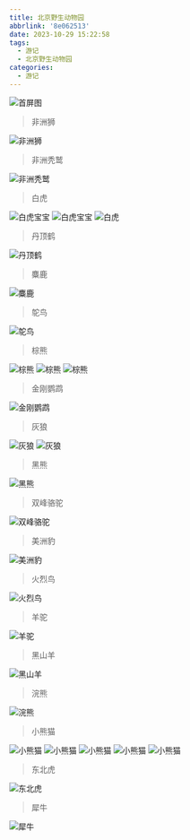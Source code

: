 ```yaml
---
title: 北京野生动物园
abbrlink: '8e062513'
date: 2023-10-29 15:22:58
tags:
  - 游记
  - 北京野生动物园
categories:
  - 游记
---
```


![首屏图](https://s11.ax1x.com/2023/12/19/piIawkQ.jpg)

<!-- more -->

> 非洲狮

![非洲狮](https://s11.ax1x.com/2023/12/17/pi5l2tK.jpg)

> 非洲秃鹫

![非洲秃鹫](https://s11.ax1x.com/2023/12/19/piIdPnf.jpg)

> 白虎

![白虎宝宝](https://s11.ax1x.com/2023/12/19/piIdFHS.jpg)
![白虎宝宝](https://s11.ax1x.com/2023/12/19/piIdENQ.jpg)
![白虎](https://s11.ax1x.com/2023/12/19/piId3EF.jpg)

> 丹顶鹤

![丹顶鹤](https://s11.ax1x.com/2023/12/19/piId8N4.jpg)

> 麋鹿

![麋鹿](https://s11.ax1x.com/2023/12/19/piIsngJ.jpg)

> 鸵鸟

![鸵鸟](https://s11.ax1x.com/2023/12/19/piIslHx.jpg)

> 棕熊

![棕熊](https://s11.ax1x.com/2023/12/19/piIs8UK.jpg)
![棕熊](https://s11.ax1x.com/2023/12/19/piIsG4O.jpg)
![棕熊](https://s11.ax1x.com/2023/12/17/pi5l6Tx.jpg)

> 金刚鹦鹉

![金刚鹦鹉](https://s11.ax1x.com/2023/12/19/piIsYCD.jpg)

> 灰狼

![灰狼](https://s11.ax1x.com/2023/12/19/piIsdKA.jpg)
![灰狼](https://s11.ax1x.com/2023/12/17/pi5lgk6.jpg)

> 黑熊

![黑熊](https://s11.ax1x.com/2023/12/19/piIss58.jpg)

> 双峰骆驼

![双峰骆驼](https://s11.ax1x.com/2023/12/19/piIsg2Q.jpg)

> 美洲豹

![美洲豹](https://s11.ax1x.com/2023/12/20/pioNusf.jpg)

> 火烈鸟

![火烈鸟](https://s11.ax1x.com/2023/12/20/pioNldg.jpg)

> 羊驼

![羊驼](https://s11.ax1x.com/2023/12/20/pioNYzq.jpg)

> 黑山羊

![黑山羊](https://s11.ax1x.com/2023/12/20/pioNUyV.jpg)

> 浣熊

![浣熊](https://s11.ax1x.com/2023/12/20/pioNrFJ.jpg)

> 小熊猫

![小熊猫](https://s11.ax1x.com/2023/12/20/pioNsY9.jpg)
![小熊猫](https://s11.ax1x.com/2023/12/20/pioIzEF.jpg)
![小熊猫](https://s11.ax1x.com/2023/12/19/piIaaTg.jpg)
![小熊猫](https://s11.ax1x.com/2023/12/19/piIaU0S.jpg)
![小熊猫](https://s11.ax1x.com/2023/12/19/piIawkQ.jpg)

> 东北虎

![东北虎](https://s11.ax1x.com/2023/12/20/pioNcS1.jpg)

> 犀牛

![犀牛](https://s11.ax1x.com/2023/12/20/pioNhwD.jpg)
